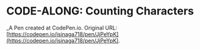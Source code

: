 # CODE-ALONG: Counting Characters
 _A Pen created at CodePen.io. Original URL: [https://codepen.io/jsinaga718/pen/JjPeYpK](https://codepen.io/jsinaga718/pen/JjPeYpK).

 